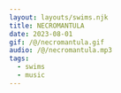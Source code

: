 ```yaml
---
layout: layouts/swims.njk
title: NECROMANTULA
date: 2023-08-01
gif: /@/necromantula.gif
audio: /@/necromantula.mp3
tags:
  - swims
  - music
---
```

